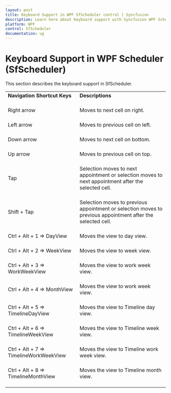```yaml
---
layout: post
title: Keyboard Support in WPF SfScheduler control | Syncfusion
description: Learn here about Keyboard support with Syncfusion WPF Scheduler (SfScheduler) control, its elements and more.
platform: WPF
control: SfScheduler
documentation: ug
---
```


#  Keyboard Support in WPF Scheduler (SfScheduler)

This section describes the keyboard support in SfScheduler.

<table>
<tr>
<td>
<b> Navigation Shortcut Keys </b> <br/><br/></td><td>
<b> Descriptions </b> <br/><br/></td></tr>
<tr>
<td>
Right arrow<br/><br/></td><td>Moves to next cell on right.<br/><br/></td></tr>
<tr>
<td>
Left arrow<br/><br/></td><td>
Moves to previous cell on left.<br/><br/></td></tr>
<tr>
<td>
Down arrow<br/><br/></td><td>
Moves to next cell on bottom.<br/><br/></td></tr>
<tr>
<td>
Up arrow<br/><br/></td><td>
Moves to previous cell on top. <br/><br/></td></tr>
<tr>
<td>
Tap<br/><br/></td><td>
Selection moves to next appointment or selection moves to next appointment after the selected cell.<br/><br/></td></tr>
<tr>
<td>
Shift + Tap<br/><br></td><td>
Selection moves to previous appointment or selection moves to previous appointment after the selected cell.<br/><br/></td></tr>
<tr>
<td>
Ctrl + Alt + 1 => DayView<br/><br/></td><td>
Moves the view to day view.<br/><br/></td></tr>
<tr>
<td>
Ctrl + Alt + 2 => WeekView<br/><br/></td><td>
Moves the view to week view.<br/><br/></td></tr>
<tr>
<td>
Ctrl + Alt + 3 => WorkWeekView<br/><br/></td><td>
Moves the view to work week view.<br/><br/></td></tr>
<tr>
<td>
Ctrl + Alt + 4 => MonthView<br/><br/></td><td>
Moves the view to work week view.<br/><br/></td></tr>
<tr>
<td>
Ctrl + Alt + 5 => TimelineDayView<br/><br/></td><td>
Moves the view to Timeline day view.<br/><br/></td></tr>
<tr>
<td>
Ctrl + Alt + 6 => TimelineWeekView<br/><br/></td><td>
Moves the view to Timeline week view.<br/><br/></td></tr>
<tr>
<td>
Ctrl + Alt + 7 => TimelineWorkWeekView<br/><br/></td><td>
Moves the view to Timeline work week view.<br/><br/></td></tr>
<tr>
<td>
Ctrl + Alt + 8 => TimelineMonthView<br/><br/></td><td>
Moves the view to Timeline month view.<br/><br/></td></tr>
</table>
